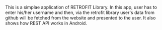 This is a simplae application of RETROFIT Library.
In this app, user has to enter his/her username and then, via the retrofit library user's data from github will be fetched from the website and presented to the user.
It also shows how REST API works in Android.
